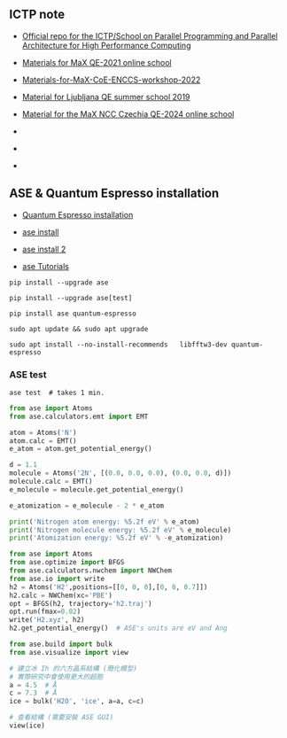 ##  ICTP note

- [Official repo for the ICTP/School on Parallel Programming and Parallel Architecture for High Performance Computing](https://github.com/Sera91/SMR3935-2024/tree/main)

- [Materials  for MaX  QE-2021 online school](https://gitlab.com/QEF/materials-for-max-qe2021-online-school.git)

- [Materials-for-MaX-CoE-ENCCS-workshop-2022](https://gitlab.com/QEF/materials-for-max-coe-enccs-workshop-2022.git)

- [Material for Ljubljana QE summer school 2019](https://gitlab.com/QEF/material_ncc_czechia_qe_school)

- [Material for the MaX NCC Czechia QE-2024 online school](https://gitlab.com/QEF/material_ncc_czechia_qe_school.git)

- []()

- []()

- []()

## ASE & Quantum Espresso installation
- [Quantum Espresso installation](https://pranabdas.github.io/espresso/setup/install)

- [ase install](https://wiki.fysik.dtu.dk/ase/install.html)

- [ase install 2](https://pypi.org/project/ase/)

- [ase Tutorials](https://wiki.fysik.dtu.dk/ase/tutorials/tutorials.html)

```shell
pip install --upgrade ase

pip install --upgrade ase[test]

pip install ase quantum-espresso
```
```shell
sudo apt update && sudo apt upgrade

sudo apt install --no-install-recommends   libfftw3-dev quantum-espresso
```
### ASE test

```shell
ase test  # takes 1 min.
```
```python
from ase import Atoms
from ase.calculators.emt import EMT

atom = Atoms('N')
atom.calc = EMT()
e_atom = atom.get_potential_energy()

d = 1.1
molecule = Atoms('2N', [(0.0, 0.0, 0.0), (0.0, 0.0, d)])
molecule.calc = EMT()
e_molecule = molecule.get_potential_energy()

e_atomization = e_molecule - 2 * e_atom

print('Nitrogen atom energy: %5.2f eV' % e_atom)
print('Nitrogen molecule energy: %5.2f eV' % e_molecule)
print('Atomization energy: %5.2f eV' % -e_atomization)
```

```python
from ase import Atoms
from ase.optimize import BFGS
from ase.calculators.nwchem import NWChem
from ase.io import write
h2 = Atoms('H2',positions=[[0, 0, 0],[0, 0, 0.7]])
h2.calc = NWChem(xc='PBE')
opt = BFGS(h2, trajectory='h2.traj')
opt.run(fmax=0.02)
write('H2.xyz', h2)
h2.get_potential_energy()  # ASE's units are eV and Ang
```

```python
from ase.build import bulk
from ase.visualize import view

# 建立冰 Ih 的六方晶系結構 (簡化模型)
# 實際研究中會使用更大的超胞
a = 4.5  # Å
c = 7.3  # Å
ice = bulk('H2O', 'ice', a=a, c=c)

# 查看結構 (需要安裝 ASE GUI)
view(ice)
```
